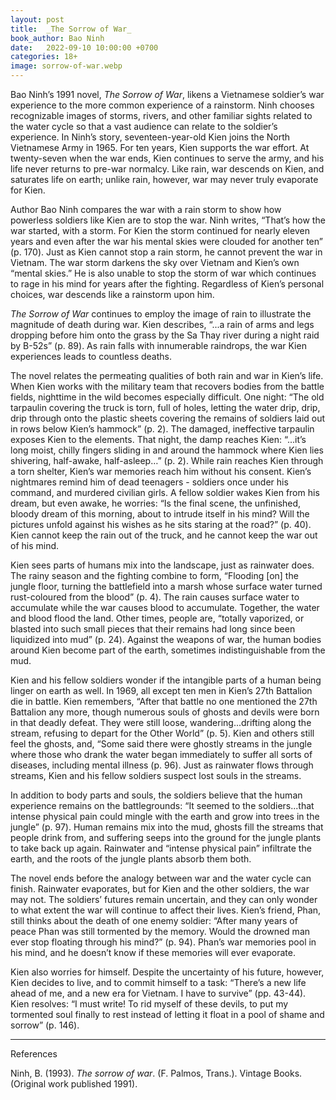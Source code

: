 ```yaml
---
layout: post
title:  _The Sorrow of War_
book_author: Bao Ninh
date:   2022-09-10 10:00:00 +0700
categories: 18+
image: sorrow-of-war.webp
---
```


Bao Ninh’s 1991 novel, _The Sorrow of War_, likens a Vietnamese soldier’s war experience to the more common experience of a rainstorm. Ninh chooses recognizable images of storms, rivers, and other familiar sights related to the water cycle so that a vast audience can relate to the soldier’s experience. In Ninh’s story, seventeen-year-old Kien joins the North Vietnamese Army in 1965. For ten years, Kien supports the war effort. At twenty-seven when the war ends, Kien continues to serve the army, and his life never returns to pre-war normalcy. Like rain, war descends on Kien, and saturates life on earth; unlike rain, however, war may never truly evaporate for Kien.

Author Bao Ninh compares the war with a rain storm to show how powerless soldiers like Kien are to stop the war. Ninh writes, “That’s how the war started, with a storm. For Kien the storm continued for nearly eleven years and even after the war his mental skies were clouded for another ten” (p. 170). Just as Kien cannot stop a rain storm, he cannot prevent the war in Vietnam. The war storm darkens the sky over Vietnam and Kien’s own “mental skies.” He is also unable to stop the storm of war which continues to rage in his mind for years after the fighting. Regardless of Kien’s personal choices, war descends like a rainstorm upon him. 

_The Sorrow of War_ continues to employ the image of rain to illustrate the magnitude of death during war. Kien describes, “...a rain of arms and legs dropping before him onto the grass by the Sa Thay river during a night raid by B-52s” (p. 89). As rain falls with innumerable raindrops, the war Kien experiences leads to countless deaths. 

The novel relates the permeating qualities of both rain and war in Kien’s life. When Kien works with the military team that recovers bodies from the battle fields, nighttime in the wild becomes especially difficult. One night: “The old tarpaulin covering the truck is torn, full of holes, letting the water drip, drip, drip through onto the plastic sheets covering the remains of soldiers laid out in rows below Kien’s hammock” (p. 2). The damaged, ineffective tarpaulin exposes Kien to the elements. That night, the damp reaches Kien: “...it’s long moist, chilly fingers sliding in and around the hammock where Kien lies shivering, half-awake, half-asleep…” (p. 2). While rain reaches Kien through a torn shelter, Kien’s war memories reach him without his consent. Kien’s nightmares remind him of dead teenagers - soldiers once under his command, and murdered civilian girls. A fellow soldier wakes Kien from his dream, but even awake, he worries: “Is the final scene, the unfinished, bloody dream of this morning, about to intrude itself in his mind? Will the pictures unfold against his wishes as he sits staring at the road?” (p. 40). Kien cannot keep the rain out of the truck, and he cannot keep the war out of his mind.

Kien sees parts of humans mix into the landscape, just as rainwater does. The rainy season and the fighting combine to form, “Flooding [on] the jungle floor, turning the battlefield into a marsh whose surface water turned rust-coloured from the blood” (p. 4). The rain causes surface water to accumulate while the war causes blood to accumulate. Together, the water and blood flood the land. Other times, people are, “totally vaporized, or blasted into such small pieces that their remains had long since been liquidized into mud” (p. 24). Against the weapons of war, the human bodies around Kien become part of the earth, sometimes indistinguishable from the mud.  

Kien and his fellow soldiers wonder if the intangible parts of a human being linger on earth as well. In 1969, all except ten men in Kien’s 27th Battalion die in battle. Kien remembers, “After that battle no one mentioned the 27th Battalion any more, though numerous souls of ghosts and devils were born in that deadly defeat. They were still loose, wandering...drifting along the stream, refusing to depart for the Other World” (p. 5). Kien and others still feel the ghosts, and, “Some said there were ghostly streams in the jungle where those who drank the water began immediately to suffer all sorts of diseases, including mental illness (p. 96). Just as rainwater flows through streams, Kien and his fellow soldiers suspect lost souls in the streams. 

In addition to body parts and souls, the soldiers believe that the human experience remains on the battlegrounds: “It seemed to the soldiers...that intense physical pain could mingle with the earth and grow into trees in the jungle” (p. 97). Human remains mix into the mud, ghosts fill the streams that people drink from, and suffering seeps into the ground for the jungle plants to take back up again. Rainwater and “intense physical pain” infiltrate the earth, and the roots of the jungle plants absorb them both.

The novel ends before the analogy between war and the water cycle can finish. Rainwater evaporates, but for Kien and the other soldiers, the war may not. The soldiers’ futures remain uncertain, and they can only wonder to what extent the war will continue to affect their lives. Kien’s friend, Phan, still thinks about the death of one enemy soldier: “After many years of peace Phan was still tormented by the memory. Would the drowned man ever stop floating through his mind?” (p. 94). Phan’s war memories pool in his mind, and he doesn’t know if these memories will ever evaporate.

Kien also worries for himself. Despite the uncertainty of his future, however, Kien decides to live, and to commit himself to a task: “There’s a new life ahead of me, and a new era for Vietnam. I have to survive” (pp. 43-44). Kien resolves: “I must write! To rid myself of these devils, to put my tormented soul finally to rest instead of letting it float in a pool of shame and sorrow” (p. 146). 

---
References

Ninh, B. (1993). _The sorrow of war_. (F. Palmos, Trans.). Vintage Books. (Original work published 1991).


